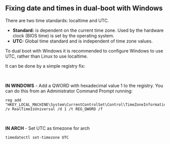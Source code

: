 ## Fixing date and times in dual-boot with Windows

There are two time standards: localtime and UTC. 

- **Standard:**  is dependent on the current time zone. Used by the hardware clock (BIOS time) is set by the operating system. 
- **UTC:**  Global time standard and is independent of time zone values.


To dual boot with Windows it is recommended to configure Windows to use UTC, rather than Linux to use localtime.

It can be done by a simple registry fix: 

<br>

**IN WINDOWS** - Add a QWORD with hexadecimal value 1 to the registry. You can do this from an Administrator Command Prompt running:

```
reg add "HKEY_LOCAL_MACHINE\System\CurrentControlSet\Control\TimeZoneInformation" /v RealTimeIsUniversal /d 1 /t REG_QWORD /f
```
<br>

**IN ARCH** - Set UTC as timezone for arch 

```
timedatectl set-timezone UTC
```
